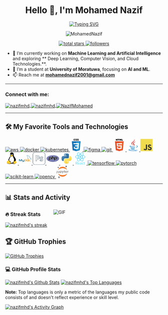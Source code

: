 
<h1 align="center">Hello 👋, I'm Mohamed Nazif</h1>

<p align="center">
  <a href="https://git.io/typing-svg">
    <img src="https://readme-typing-svg.demolab.com?font=Fira+Code&pause=1000&color=12E1FCE3&random=false&width=435&lines=~+Welcome+to+my+GitHub+Profile+~;AI+and+ML+Enthusiast;Data+Science+Enthusiast+💻;Always+Exploring+New+Technologies+🚀" alt="Typing SVG" />
</a>

</p>

<p align="center">
  <img src="https://komarev.com/ghpvc/?username=nazifmhd&label=Profile%20views&color=0e75b6&style=flat" alt="MohamedNazif" />
</p>

<p align="center">
  <a href="https://github.com/nazifmhd?tab=repositories&sort=stargazers">
    <img alt="total stars" title="Total stars on GitHub" src="https://custom-icon-badges.demolab.com/github/stars/nazifmhd?color=55960c&style=for-the-badge&labelColor=488207&logo=star"/>
  </a>
  <a href="https://github.com/nazifmhd?tab=followers">
    <img alt="followers" title="Follow me on Github" src="https://custom-icon-badges.demolab.com/github/followers/nazifmhd?color=236ad3&labelColor=1155ba&style=for-the-badge&logo=person-add&label=Follow&logoColor=white"/>
  </a>
</p>

- 🔭 I’m currently working on **Machine Learning and Artificial Intelligence** and exploring ** Deep Learning, Computer Vision, and Cloud Technologies.**.
- 🌱 I’m a student at **University of Moratuwa**, focusing on **AI and ML**.
- 📫 Reach me at **mohamednazif2001@gmail.com**

---

<h3 align="left">Connect with me:</h3>
<p align="left">
  <a href="https://www.linkedin.com/in/nazifmhd/" target="blank">
    <img align="center" src="https://raw.githubusercontent.com/rahuldkjain/github-profile-readme-generator/master/src/images/icons/Social/linked-in-alt.svg" alt="nazifmhd" height="30" width="40" />
  </a>
  <a href="https://web.facebook.com/profile.php?id=100041379429553" target="blank">
    <img align="center" src="https://raw.githubusercontent.com/rahuldkjain/github-profile-readme-generator/master/src/images/icons/Social/facebook.svg" alt="nazifmhd" height="30" width="40" />
  </a>
   <a href="https://x.com/NazifMohamed" target="blank">
  <img align="center" src="https://raw.githubusercontent.com/rahuldkjain/github-profile-readme-generator/master/src/images/icons/Social/twitter.svg" alt="NazifMohamed" height="30" width="40" />
</a>

</p>

---

<h2>🛠️ My Favorite Tools and Technologies</h2>
<p align="left">
  <a href="https://aws.amazon.com/" target="_blank" rel="noreferrer">
    <img src="https://www.vectorlogo.zone/logos/amazon_aws/amazon_aws-icon.svg" alt="aws" width="40" height="40"/>
  </a>
  <a href="https://www.docker.com/" target="_blank" rel="noreferrer">
    <img src="https://www.vectorlogo.zone/logos/docker/docker-icon.svg" alt="docker" width="40" height="40"/>
  </a>
  <a href="https://www.kubernetes.io/" target="_blank" rel="noreferrer">
    <img src="https://www.vectorlogo.zone/logos/kubernetes/kubernetes-icon.svg" alt="kubernetes" width="40" height="40"/>
  </a>
  <a href="https://www.w3schools.com/css/" target="_blank" rel="noreferrer">
    <img src="https://raw.githubusercontent.com/devicons/devicon/master/icons/css3/css3-original-wordmark.svg" alt="css3" width="40" height="40"/>
  </a>
  <a href="https://www.figma.com/" target="_blank" rel="noreferrer">
    <img src="https://www.vectorlogo.zone/logos/figma/figma-icon.svg" alt="figma" width="40" height="40"/>
  </a>
  <a href="https://git-scm.com/" target="_blank" rel="noreferrer">
    <img src="https://www.vectorlogo.zone/logos/git-scm/git-scm-icon.svg" alt="git" width="40" height="40"/>
  </a>
  <a href="https://www.w3.org/html/" target="_blank" rel="noreferrer">
    <img src="https://raw.githubusercontent.com/devicons/devicon/master/icons/html5/html5-original-wordmark.svg" alt="html5" width="40" height="40"/>
  </a>
  <a href="https://www.java.com" target="_blank" rel="noreferrer">
    <img src="https://raw.githubusercontent.com/devicons/devicon/master/icons/java/java-original.svg" alt="java" width="40" height="40"/>
  </a>
  <a href="https://developer.mozilla.org/en-US/docs/Web/JavaScript" target="_blank" rel="noreferrer">
    <img src="https://raw.githubusercontent.com/devicons/devicon/master/icons/javascript/javascript-original.svg" alt="javascript" width="40" height="40"/>
  </a>
  <a href="https://www.linux.org/" target="_blank" rel="noreferrer">
    <img src="https://raw.githubusercontent.com/devicons/devicon/master/icons/linux/linux-original.svg" alt="linux" width="40" height="40"/>
  </a>
  <a href="https://www.mysql.com/" target="_blank" rel="noreferrer">
    <img src="https://raw.githubusercontent.com/devicons/devicon/master/icons/mysql/mysql-original-wordmark.svg" alt="mysql" width="40" height="40"/>
  </a>
  <a href="https://www.photoshop.com/en" target="_blank" rel="noreferrer">
    <img src="https://raw.githubusercontent.com/devicons/devicon/master/icons/photoshop/photoshop-line.svg" alt="photoshop" width="40" height="40"/>
  </a>
  <a href="https://www.php.net" target="_blank" rel="noreferrer">
    <img src="https://raw.githubusercontent.com/devicons/devicon/master/icons/php/php-original.svg" alt="php" width="40" height="40"/>
  </a>
  <a href="https://www.python.org" target="_blank" rel="noreferrer">
    <img src="https://raw.githubusercontent.com/devicons/devicon/master/icons/python/python-original.svg" alt="python" width="40" height="40"/>
  </a>
  <a href="https://reactjs.org/" target="_blank" rel="noreferrer">
    <img src="https://raw.githubusercontent.com/devicons/devicon/master/icons/react/react-original-wordmark.svg" alt="react" width="40" height="40"/>
  </a>
  <a href="https://www.tensorflow.org/" target="_blank" rel="noreferrer">
    <img src="https://www.vectorlogo.zone/logos/tensorflow/tensorflow-icon.svg" alt="tensorflow" width="40" height="40"/>
  </a>
  <a href="https://pytorch.org/" target="_blank" rel="noreferrer">
    <img src="https://www.vectorlogo.zone/logos/pytorch/pytorch-icon.svg" alt="pytorch" width="40" height="40"/>
  </a>
  <a href="https://scikit-learn.org/" target="_blank" rel="noreferrer">
    <img src="https://upload.wikimedia.org/wikipedia/commons/0/05/Scikit_learn_logo_small.svg" alt="scikit-learn" width="40" height="40"/>
  </a>
  <a href="https://opencv.org/" target="_blank" rel="noreferrer">
    <img src="https://www.vectorlogo.zone/logos/opencv/opencv-icon.svg" alt="opencv" width="40" height="40"/>
  </a>
  <a href="https://jupyter.org/" target="_blank" rel="noreferrer">
    <img src="https://raw.githubusercontent.com/devicons/devicon/master/icons/jupyter/jupyter-original-wordmark.svg" alt="jupyter" width="40" height="40"/>
  </a>
</p>

---

<h2>📊 Stats and Activity</h2>

<img align="right" alt="GIF" src="https://github.com/Aquarius-blake/Images/blob/main/Profile/gifs/programmer.gif" width="350" />

<h3>🔥 Streak Stats</h3>
<p>
  <a href="https://github.com/nazifmhd/github-readme-streak-stats">
    <img title="🔥 Get streak stats for your profile at git.io/streak-stats" alt="nazifmhd's streak" src="https://github-readme-streak-stats-9m8ugfa77-denvercoder1.vercel.app/?user=nazifmhd&theme=monokai-metallian&hide_border=true"/>
  </a>
</p>

<h2>🏆 GitHub Trophies</h2>
<a href="https://github.com/ryo-ma/github-profile-trophy">
  <img src="https://github-profile-trophy.vercel.app/?username=nazifmhd&theme=dracula&no-frame=true&no-bg=true&margin-w=4" alt="GitHub Trophies"/>
</a>


<h3>💻 GitHub Profile Stats</h3>

  <!-- https://github.com/nazifmhd/github-readme-stats -->

  <a href="https://github.com/nazifmhd/github-readme-stats"><img alt="nazifmhd's Github Stats" src="https://denvercoder1-github-readme-stats.vercel.app/api/?username=nazifmhd&show_icons=true&include_all_commits=true&count_private=true&theme=react&hide_border=true&bg_color=1F222E&title_color=F85D7F&icon_color=F8D866" height="192px"/></a>
  <a href="https://github.com/nazifmhd/github-readme-stats"><img alt="nazifmhd's Top Languages" src="https://denvercoder1-github-readme-stats.vercel.app/api/top-langs/?username=nazifmhd&langs_count=8&layout=compact&theme=react&hide_border=true&bg_color=1F222E&title_color=F85D7F&icon_color=F8D866&hide=Jupyter%20Notebook,Roff" height="192px"/></a>
  <br/>

  <b>Note:</b> Top languages is only a metric of the languages my public code consists of and doesn't reflect experience or skill level.
  
  <!-- https://github.com/ashutosh00710/github-readme-activity-graph -->

  <a href="https://github.com/nazifmhd/github-readme-activity-graph"><img alt="nazifmhd's Activity Graph" src="https://github-readme-activity-graph.vercel.app/graph/?username=nazifmhd&bg_color=1F222E&color=F8D866&line=F85D7F&point=FFFFFF&hide_border=true" /></a>
